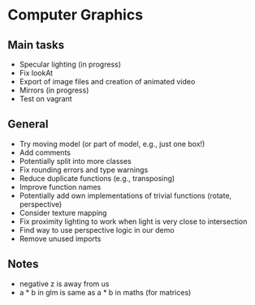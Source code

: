 # Computer Graphics
## Main tasks
- Specular lighting (in progress)
- Fix lookAt
- Export of image files and creation of animated video
- Mirrors (in progress)
- Test on vagrant
## General
- Try moving model (or part of model, e.g., just one box!)
- Add comments
- Potentially split into more classes
- Fix rounding errors and type warnings
- Reduce duplicate functions (e.g., transposing)
- Improve function names
- Potentially add own implementations of trivial functions (rotate, perspective)
- Consider texture mapping
- Fix proximity lighting to work when light is very close to intersection
- Find way to use perspective logic in our demo
- Remove unused imports

## Notes
- negative z is away from us
- a * b in glm is same as a * b in maths (for matrices)